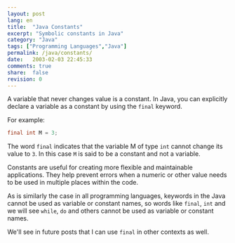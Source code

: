 ```yaml
---
layout: post
lang: en
title:  "Java Constants"
excerpt: "Symbolic constants in Java"
category: "Java"
tags: ["Programming Languages","Java"]
permalink: /java/constants/
date:   2003-02-03 22:45:33
comments: true
share:  false
revision: 0
---
```


A variable that never changes value is a constant. In Java, you can explicitly declare a variable as a constant by using the `final` keyword. 

For example:

```java
final int M = 3;
```


The word `final` indicates that the variable M of type `int` cannot change its value to `3`. 
In this case `M` is said to be a constant and not a variable.

Constants are useful for creating more flexible and maintainable applications. They help prevent errors when a numeric or other value needs to be used in multiple places within the code.

As is similarly the case in all programming languages, keywords in the 
Java cannot be used as variable or constant names, so words like `final`, `int` and we will see `while`, `do` and others 
cannot be used as variable or constant names. 

We'll see in future posts that I can use `final` in other contexts as well.